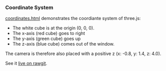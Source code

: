 ### Coordinate System

[coordinates.html](https://github.com/ReneNyffenegger/about-three.js/blob/master/basics/coordinates.html) demonstrates the coordiante system of three.js:

- The white cube is at the origin (0, 0, 0).
- The x-axis (red cube) goes to right
- The y-axis (green cube) goes up
- The z-axis (blue cube) comes out of the window.

The camera is therefore also placed with a positive z (x: -0.8, y: 1.4, z: 4.0).

See it [live on rawgit](https://rawgit.com/ReneNyffenegger/about-three.js/master/basics/coordinates.html).
